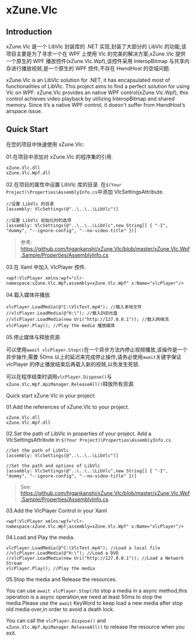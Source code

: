 # xZune.Vlc

## Introduction

xZune.Vlc 是一个 LibVlc 封装库的 .NET 实现,封装了大部分的 LibVlc 的功能,该项目主要是为了寻求一个在 WPF 上使用 Vlc 的完美的解决方案,xZune.Vlc 提供一个原生的 WPF 播放控件(xZune.Vlc.Wpf),该控件采用 InteropBitmap 与共享内存进行播放视频,是一个原生的 WPF 控件,不存在 HwndHost 的空域问题.

xZune.Vlc is an LibVlc solution for .NET, it has encapsulated most of functionalities of LibVlc. This project aims to find a perfect solution for using Vlc on WPF. xZune.Vlc provides an native WPF control(xZune.Vlc.Wpf), this control achieves video playback by utilizing InteropBitmap and shared memory. Since it’s a native WPF control, it doesn't suffer from HwndHost’s airspace issue.

## Quick Start

在您的项目中快速使用 xZune.Vlc:

01.在项目中添加对 xZune.Vlc 的程序集的引用.
```
xZune.Vlc.dll
xZune.Vlc.Wpf.dll
```

02.在项目的属性中设置 LibVlc 库的目录.
在`$(Your Project)\Properties\AssemblyInfo.cs`中添加 VlcSettingsAttribute.
```CSharp
//设置 LibVlc 的目录
[assembly: VlcSettings(@"..\..\..\LibVlc")] 

//设置 LibVlc 初始化时的选项
[assembly: VlcSettings(@"..\..\..\LibVlc",new String[] { "-I", "dummy", "--ignore-config", "--no-video-title" })]
```
>参考:
>https://github.com/higankanshi/xZune.Vlc/blob/master/xZune.Vlc.Wpf.Sample/Properties/AssemblyInfo.cs

03.在 Xaml 中加入 VlcPlayer 控件.
```XAML
<wpf:VlcPlayer xmlns:wpf="clr-namespace:xZune.Vlc.Wpf;assembly=xZune.Vlc.Wpf" x:Name="vlcPlayer"/>
```

04.载入媒体并播放.
```CSharp
vlcPlayer.LoadMedia(@"C:\VlcTest.mp4"); //载入本地文件
//vlcPlayer.LoadMedia(@"H:\"); //载入DVD光盘
//vlcPlayer.LoadMedia(new Uri("http://127.0.0.1")); //载入网络流
vlcPlayer.Play(); //Play the media 播放媒体
```

05.停止媒体与释放资源.

可以使用`await vlcPlayer.Stop()`在一个异步方法内停止视频播放,该操作是一个异步操作,需要 50ms 以上的延迟来完成停止操作,请务必使用`await`关键字保证 vlcPlayer 的停止播放结束后再载入新的视频,以免发生死锁.

可以在程序结束时调用`vlcPlayer.Dispose()`与`xZune.Vlc.Wpf.ApiManager.ReleaseAll()`释放所有资源.


Quick start xZune.Vlc in your project:

01.Add the references of xZune.Vlc to your project.
```
xZune.Vlc.dll
xZune.Vlc.Wpf.dll
```

02.Set the path of LibVlc in properties of your project.
Add a VlcSettingsAttribute in `$(Your Project)\Properties\AssemblyInfo.cs`. 
```CSharp
//Set the path of LibVlc
[assembly: VlcSettings(@"..\..\..\LibVlc")] 

//Set the path and options of LibVlc
[assembly: VlcSettings(@"..\..\..\LibVlc",new String[] { "-I", "dummy", "--ignore-config", "--no-video-title" })]
```
>See:
>https://github.com/higankanshi/xZune.Vlc/blob/master/xZune.Vlc.Wpf.Sample/Properties/AssemblyInfo.cs

03.Add the VlcPlayer Control in your Xaml
```XAML
<wpf:VlcPlayer xmlns:wpf="clr-namespace:xZune.Vlc.Wpf;assembly=xZune.Vlc.Wpf" x:Name="vlcPlayer"/>
```

04.Load and Play the media.
```CSharp
vlcPlayer.LoadMedia(@"C:\VlcTest.mp4"); //Load a local file
//vlcPlayer.LoadMedia(@"H:\"); //Load a DVD
//vlcPlayer.LoadMedia(new Uri("http://127.0.0.1")); //Load a Network Stream
vlcPlayer.Play(); //Play the media
```

05.Stop the media and Release the resources.

You can use `await vlcPlayer.Stop()`to stop a media in a async method,this operation is a async operation,we need at least 50ms to stop the media.Please use the `await` KeyWord to keep load a new media after stop old media over,in order to avoid a death lock.

You can call the `vlcPlayer.Dispose()` and `xZune.Vlc.Wpf.ApiManager.ReleaseAll()` to release the resource when you exit.
